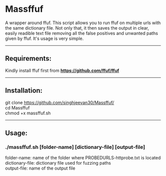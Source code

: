 # Massffuf
A wrapper around ffuf.
This script allows you to run ffuf on multiple urls with the same dictionary file.
Not only that, it then saves the output in clear, easily readible text file removing all the false positives and unwanted paths given by ffuf.
It's usage is very simple.

---

## Requirements:
Kindly install ffuf first from **https://github.com/ffuf/ffuf** 

---

## Installation:
git clone https://github.com/singhjeevan30/Massffuf/  
cd Massffuf  
chmod +x massffuf.sh  

---

## Usage:

### ./massffuf.sh [folder-name] [dictionary-file] [output-file]

folder-name:       name of the folder where PROBEDURLS-httprobe.txt is located  
dictionary-file:   dictionary file used for fuzzing paths  
output-file:       name of the output file  
